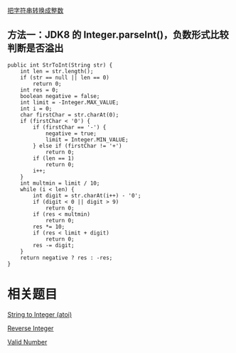 [把字符串转换成整数](https://www.nowcoder.com/practice/1277c681251b4372bdef344468e4f26e?tpId=13&tqId=11202&tPage=1&rp=1&ru=/ta/coding-interviews&qru=/ta/coding-interviews/question-ranking&from=cyc_github)

## 方法一：JDK8 的 Integer.parseInt()，负数形式比较判断是否溢出

    public int StrToInt(String str) {
        int len = str.length();
        if (str == null || len == 0)
            return 0;
        int res = 0;
        boolean negative = false;
        int limit = -Integer.MAX_VALUE;
        int i = 0;
        char firstChar = str.charAt(0);
        if (firstChar < '0') {
            if (firstChar == '-') {
                negative = true;
                limit = Integer.MIN_VALUE;
            } else if (firstChar != '+')
                return 0;
            if (len == 1)
                return 0;
            i++;
        }
        int multmin = limit / 10;
        while (i < len) {
            int digit = str.charAt(i++) - '0';
            if (digit < 0 || digit > 9)
                return 0;
            if (res < multmin)
                return 0;
            res *= 10;
            if (res < limit + digit)
                return 0;
            res -= digit;
        }
        return negative ? res : -res;
    }

# 相关题目

[String to Integer (atoi)](https://leetcode.com/problems/string-to-integer-atoi/)

[Reverse Integer](https://leetcode.com/problems/reverse-integer/)

[Valid Number](https://leetcode.com/problems/valid-number/)